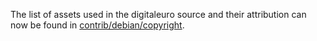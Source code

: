 The list of assets used in the digitaleuro source and their attribution can now be found in [contrib/debian/copyright](../contrib/debian/copyright).
